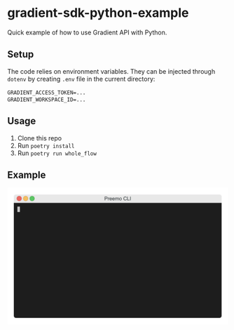# gradient-sdk-python-example

Quick example of how to use Gradient API with Python.

## Setup

The code relies on environment variables. They can be injected through `dotenv` by creating `.env` file in the current directory:

```
GRADIENT_ACCESS_TOKEN=...
GRADIENT_WORKSPACE_ID=...
```

## Usage

1. Clone this repo
2. Run `poetry install`
3. Run `poetry run whole_flow`

## Example

![Alt Text](example.gif)
